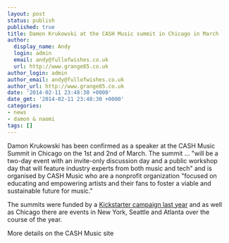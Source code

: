 ```yaml
---
layout: post
status: publish
published: true
title: Damon Krukowski at the CASH Music summit in Chicago in March
author:
  display_name: Andy
  login: admin
  email: andy@fullofwishes.co.uk
  url: http://www.grange85.co.uk
author_login: admin
author_email: andy@fullofwishes.co.uk
author_url: http://www.grange85.co.uk
date: '2014-02-11 23:48:30 +0000'
date_gmt: '2014-02-11 23:48:30 +0000'
categories:
- news
- damon & naomi
tags: []
---
```

<p>Damon Krukowski has been confirmed as a speaker at the <span class="removed_link" title="http://cashmusic.org/events/">CASH Music Summit in Chicago</span> on the 1st and 2nd of March. The summit ... "will be a two-day event with an invite-only discussion day and a public workshop day that will feature industry experts from both music and tech" and is organised by CASH Music who are a nonprofit organization "focused on educating and empowering artists and their fans to foster a viable and sustainable future for music."</p>
<p>The summits were funded by a <a href="https://www.kickstarter.com/projects/cashmusic/cash-music-summits-music-meets-technology">Kickstarter campaign last year</a> and as well as Chicago there are events in New York, Seattle and Atlanta over the course of the year.</p>
<p><span class="removed_link" title="http://cashmusic.org/events/">More details on the CASH Music site</span></p>
